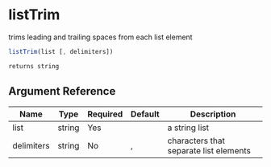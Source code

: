 # listTrim

trims leading and trailing spaces from each list element

```javascript
listTrim(list [, delimiters])
```

```javascript
returns string
```

## Argument Reference

| Name | Type | Required | Default | Description |
| --- | --- | --- | --- | --- |
| list | string | Yes |  | a string list |
| delimiters | string | No | , | characters that separate list elements |
